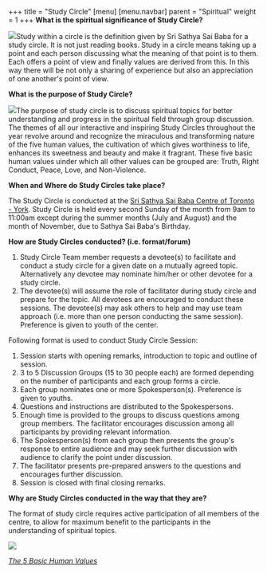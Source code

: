 +++
title = "Study Circle"
[menu]
	[menu.navbar]
		parent = "Spiritual"
		weight = 1
+++
**What is the spiritual significance of Study Circle?**

<img src="/img/spiritual/study-circle/pic1.jpg" class="align-right">Study within a circle is the definition given by Sri Sathya Sai Baba for a study circle. It is not just reading books. Study in a circle means taking up a point and each person discussing what the meaning of that point is to them. Each offers a point of view and finally values are derived from this. In this way there will be not only a sharing of experience but also an appreciation of one another's point of view.

**What is the purpose of Study Circle?**

<img src="/img/spiritual/study-circle/pic1.jpg" class="align-left">The purpose of study circle is to discuss spiritual topics for better understanding and progress in the spiritual field through group discussion. The themes of all our interactive and inspiring Study Circles throughout the year revolve around and recognize the miraculous and transforming nature of the five human values, the cultivation of which gives worthiness to life, enhances its sweetness and beauty and make it fragrant. These five basic human values uinder which all other values can be grouped are: Truth, Right Conduct, Peace, Love, and Non-Violence.

**When and Where do Study Circles take place?**

The Study Circle is conducted at the [Sri Sathya Sai Baba Centre of Toronto - York](#). Study Circle is held every second Sunday of the month from 9am to 11:00am except during the summer months (July and August) and the month of November, due to Sathya Sai Baba's Birthday.

**How are Study Circles conducted? (i.e. format/forum)**

1. Study Circle Team member requests a devotee(s) to facilitate and conduct a study circle for a given date on a mutually agreed topic. Alternatively any devotee may nominate him/her or other devotee for a study circle.
2. The devotee(s) will assume the role of facilitator during study circle and prepare for the topic. All devotees are encouraged to conduct these sessions. The devotee(s) may ask others to help and may use team approach (i.e. more than one person conducting the same session). Preference is given to youth of the center.

Following format is used to conduct Study Circle Session:

1. Session starts with opening remarks, introduction to topic and outline of session.
2. 3 to 5 Discussion Groups (15 to 30 people each) are formed depending on the number of participants and each group forms a circle.
3. Each group nominates one or more Spokesperson(s). Preference is given to youths.
4. Questions and instructions are distributed to the Spokespersons.
5. Enough time is provided to the groups to discuss questions among group members. The facilitator encourages discussion among all participants by providing relevant information.
6. The Spokesperson(s) from each group then presents the group's response to entire audience and may seek further discussion with audience to clarify the point under discussion.
7. The facilitator presents pre-prepared answers to the questions and encourages further discussion.
8. Session is closed with final closing remarks.

**Why are Study Circles conducted in the way that they are?**

The format of study circle requires active participation of all members of the centre, to allow for maximum benefit to the participants in the understanding of spiritual topics.

<img src="/img/spiritual/study-circle/pic1.jpg" class="align-center">

*[The 5 Basic Human Values](#)*
